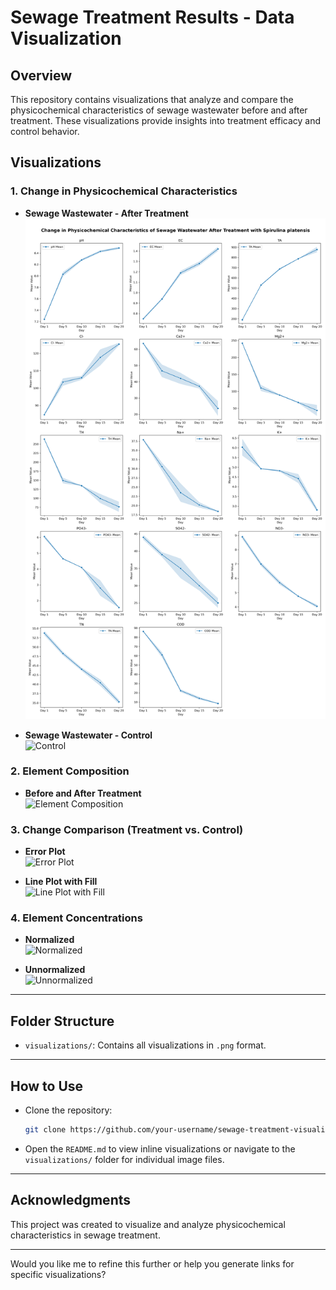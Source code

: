 # **Sewage Treatment Results - Data Visualization**

## **Overview**
This repository contains visualizations that analyze and compare the physicochemical characteristics of sewage wastewater before and after treatment. These visualizations provide insights into treatment efficacy and control behavior.

## **Visualizations**

### 1. Change in Physicochemical Characteristics
- **Sewage Wastewater - After Treatment**  
  [![After Treatment](1.%20Visualizations%20-%20Sewage%20Treatment%20Results/plots/Change%20in%20Physicochemical%20Characteristics%20in%20Sewage%20Wastewater%20-%20After%20Treatment.png)](https://github.com/mayur-de/Data_Visualization/blob/cb80ba81475f5a8044b1ccbf1bf788249843ec43/1.%20Visualizations%20-%20Sewage%20Treatment%20Results/plots/Change%20in%20Physicochemical%20Characteristics%20in%20Sewage%20Wastewater%20-%20After%20Treatment.png)

  
- **Sewage Wastewater - Control**  
  ![Control](visualizations/change_physicochemical_control.png)

### 2. Element Composition
- **Before and After Treatment**  
  ![Element Composition](visualizations/element_composition_before_after.png)

### 3. Change Comparison (Treatment vs. Control)
- **Error Plot**  
  ![Error Plot](visualizations/errorplot_physicochemical_treatment_control.png)
  
- **Line Plot with Fill**  
  ![Line Plot with Fill](visualizations/lineplot_fill_physicochemical_treatment_control.png)

### 4. Element Concentrations
- **Normalized**  
  ![Normalized](visualizations/normalized_element_concentrations_before_after.png)
  
- **Unnormalized**  
  ![Unnormalized](visualizations/unnormalized_element_concentrations_before_after.png)

---

## **Folder Structure**
- `visualizations/`: Contains all visualizations in `.png` format.

---

## **How to Use**
- Clone the repository:
  ```bash
  git clone https://github.com/your-username/sewage-treatment-visualizations.git
  ```
- Open the `README.md` to view inline visualizations or navigate to the `visualizations/` folder for individual image files.

---

## **Acknowledgments**
This project was created to visualize and analyze physicochemical characteristics in sewage treatment.

---

Would you like me to refine this further or help you generate links for specific visualizations?
